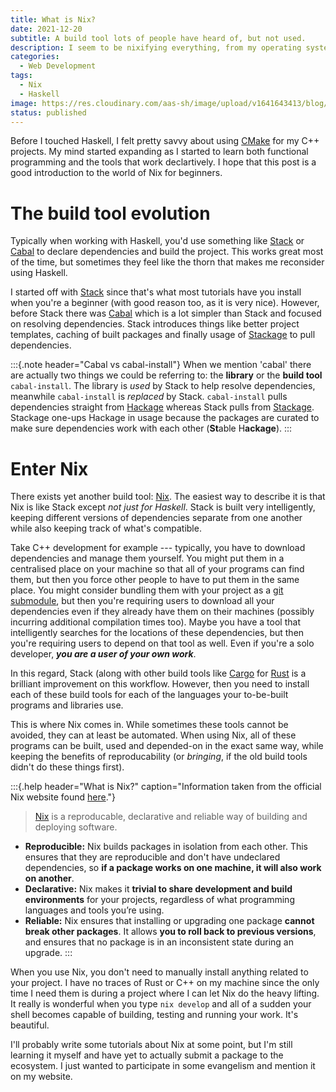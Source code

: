 ```yaml
---
title: What is Nix?
date: 2021-12-20
subtitle: A build tool lots of people have heard of, but not used.
description: I seem to be nixifying everything, from my operating system to my website. I wanted to go into a bit of detail about what it's like working with Nix.
categories: 
  - Web Development
tags: 
  - Nix
  - Haskell
image: https://res.cloudinary.com/aas-sh/image/upload/v1641643413/blog/2021/12/tekatm.png
status: published
---
```


Before I touched Haskell, I felt pretty savvy about using [CMake](https://cmake.org/) for my C++ projects. My mind started expanding as I started to learn both functional programming and the tools that work declartively. I hope that this post is a good introduction to the world of Nix for beginners.

# The build tool evolution

Typically when working with Haskell, you'd use something like [Stack](https://docs.haskellstack.org/en/stable/README/) or [Cabal](https://www.haskell.org/cabal/) to declare dependencies and build the project. This works great most of the time, but sometimes they feel like the thorn that makes me reconsider using Haskell. 

I started off with [Stack](https://docs.haskellstack.org/en/stable/README/) since that's what most tutorials have you install when you're a beginner (with good reason too, as it is very nice). However, before Stack there was [Cabal](https://www.haskell.org/cabal/) which is a lot simpler than Stack and focused on resolving dependencies. Stack introduces things like better project templates, caching of built packages and finally usage of [Stackage](https://www.stackage.org/) to pull dependencies. 

:::{.note header="Cabal vs cabal-install"}
When we mention 'cabal' there are actually two things we could be referring to: the **library** or the **build tool** `cabal-install`. The library is *used* by Stack to help resolve dependencies, meanwhile `cabal-install` is *replaced* by Stack. `cabal-install` pulls dependencies straight from [Hackage](https://hackage.haskell.org/) whereas Stack pulls from [Stackage](https://ww.stackage.org). Stackage one-ups Hackage in usage because the packages are curated to make sure dependencies work with each other (**St**able H**ackage**).
:::

# Enter Nix

There exists yet another build tool: [Nix](https://nixos.org/). The easiest way to describe it is that Nix is like Stack except *not just for Haskell*. Stack is built very intelligently, keeping different versions of dependencies separate from one another while also keeping track of what's compatible. 

Take C++ development for example --- typically, you have to download dependencies and manage them yourself. You might put them in a centralised place on your machine so that all of your programs can find them, but then you force other people to have to put them in the same place. You might consider bundling them with your project as a [git submodule](https://git-scm.com/book/en/v2/Git-Tools-Submodules), but then you're requiring users to download all your dependencies even if they already have them on their machines (possibly incurring additional compilation times too). Maybe you have a tool that intelligently searches for the locations of these dependencies, but then you're requiring users to depend on that tool as well. Even if you're a solo developer, ***you are a user of your own work***.

In this regard, Stack (along with other build tools like [Cargo](https://doc.rust-lang.org/cargo/) for [Rust](https://www.rust-lang.org/) is a brilliant improvement on this workflow. However, then you need to install each of these build tools for each of the languages your to-be-built programs and libraries use.

This is where Nix comes in. While sometimes these tools cannot be avoided, they can at least be automated. When using Nix, all of these programs can be built, used and depended-on in the exact same way, while keeping the benefits of reproducability (or *bringing*, if the old build tools didn't do these things first).

:::{.help header="What is Nix?" caption="Information taken from the official Nix website found [here](https://nixos.org/)."}
> [Nix](https://nixos.org/) is a reproducable, declarative and reliable way of building and deploying software.

* **Reproducible:** Nix builds packages in isolation from each other. This ensures that they are reproducible and don't have undeclared dependencies, so **if a package works on one machine, it will also work on another**.
* **Declarative:** Nix makes it **trivial to share development and build environments** for your projects, regardless of what programming languages and tools you’re using.
* **Reliable:** Nix ensures that installing or upgrading one package **cannot break other packages**. It allows **you to roll back to previous versions**, and ensures that no package is in an inconsistent state during an upgrade.
:::

When you use Nix, you don't need to manually install anything related to your project. I have no traces of Rust or C++ on my machine since the only time I need them is during a project where I can let Nix do the heavy lifting. It really is wonderful when you type `nix develop` and all of a sudden your shell becomes capable of building, testing and running your work. It's beautiful.

I'll probably write some tutorials about Nix at some point, but I'm still learning it myself and have yet to actually submit a package to the ecosystem. I just wanted to participate in some evangelism and mention it on my website.
